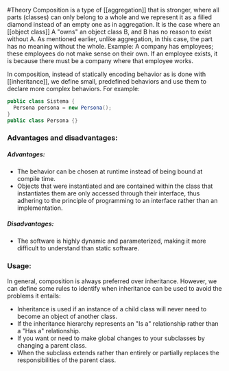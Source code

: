 #Theory 
Composition is a type of [[aggregation]] that is stronger, where all parts (classes) can only belong to a whole and we represent it as a filled diamond instead of an empty one as in aggregation. It is the case where an [[object class]] A "owns" an object class B, and B has no reason to exist without A. As mentioned earlier, unlike aggregation, in this case, the part has no meaning without the whole. Example:
A company has employees; these employees do not make sense on their own. If an employee exists, it is because there must be a company where that employee works.

In composition, instead of statically encoding behavior as is done with [[inheritance]], we define small, predefined behaviors and use them to declare more complex behaviors. For example:
```java
public class Sistema {
  Persona persona = new Persona();
}
public class Persona {}
```
### Advantages and disadvantages:
##### Advantages:
- The behavior can be chosen at runtime instead of being bound at compile time.
- Objects that were instantiated and are contained within the class that instantiates them are only accessed through their interface, thus adhering to the principle of programming to an interface rather than an implementation.
##### Disadvantages:
- The software is highly dynamic and parameterized, making it more difficult to understand than static software.
### Usage:
In general, composition is always preferred over inheritance. However, we can define some rules to identify when inheritance can be used to avoid the problems it entails:
- Inheritance is used if an instance of a child class will never need to become an object of another class.
- If the inheritance hierarchy represents an "Is a" relationship rather than a "Has a" relationship.
- If you want or need to make global changes to your subclasses by changing a parent class.
- When the subclass extends rather than entirely or partially replaces the responsibilities of the parent class.
